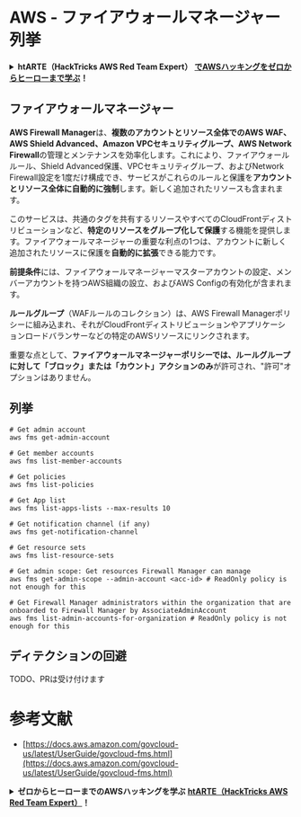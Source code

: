 # AWS - ファイアウォールマネージャー列挙

<details>

<summary><strong>htARTE（HackTricks AWS Red Team Expert）</strong> <a href="https://training.hacktricks.xyz/courses/arte"><strong>でAWSハッキングをゼロからヒーローまで学ぶ</strong></a><strong>！</strong></summary>

HackTricksをサポートする他の方法：

- **HackTricksで企業を宣伝したい**または**HackTricksをPDFでダウンロードしたい**場合は、[**SUBSCRIPTION PLANS**](https://github.com/sponsors/carlospolop)をチェックしてください！
- [**公式PEASS＆HackTricksスワッグ**](https://peass.creator-spring.com)を入手する
- [**The PEASS Family**](https://opensea.io/collection/the-peass-family)を発見し、独占的な[**NFTs**](https://opensea.io/collection/the-peass-family)のコレクションを見つける
- **💬 [Discordグループ](https://discord.gg/hRep4RUj7f)**または[telegramグループ](https://t.me/peass)に**参加**するか、**Twitter** 🐦 [**@hacktricks_live**](https://twitter.com/hacktricks_live)を**フォロー**する。
- **HackTricks**および**HackTricks Cloud**のgithubリポジトリにPRを提出して、あなたのハッキングテクニックを共有してください。

</details>

## ファイアウォールマネージャー

**AWS Firewall Manager**は、**複数のアカウントとリソース全体でのAWS WAF、AWS Shield Advanced、Amazon VPCセキュリティグループ、AWS Network Firewall**の管理とメンテナンスを効率化します。これにより、ファイアウォールルール、Shield Advanced保護、VPCセキュリティグループ、およびNetwork Firewall設定を1度だけ構成でき、サービスがこれらのルールと保護を**アカウントとリソース全体に自動的に強制**します。新しく追加されたリソースも含まれます。

このサービスは、共通のタグを共有するリソースやすべてのCloudFrontディストリビューションなど、**特定のリソースをグループ化して保護**する機能を提供します。ファイアウォールマネージャーの重要な利点の1つは、アカウントに新しく追加されたリソースに保護を**自動的に拡張**できる能力です。

**前提条件**には、ファイアウォールマネージャーマスターアカウントの設定、メンバーアカウントを持つAWS組織の設立、およびAWS Configの有効化が含まれます。

**ルールグループ**（WAFルールのコレクション）は、AWS Firewall Managerポリシーに組み込まれ、それがCloudFrontディストリビューションやアプリケーションロードバランサーなどの特定のAWSリソースにリンクされます。

重要な点として、**ファイアウォールマネージャーポリシーでは、ルールグループに対して「ブロック」または「カウント」アクションのみ**が許可され、"許可"オプションはありません。

## 列挙
```
# Get admin account
aws fms get-admin-account

# Get member accounts
aws fms list-member-accounts

# Get policies
aws fms list-policies

# Get App list
aws fms list-apps-lists --max-results 10

# Get notification channel (if any)
aws fms get-notification-channel

# Get resource sets
aws fms list-resource-sets

# Get admin scope: Get resources Firewall Manager can manage
aws fms get-admin-scope --admin-account <acc-id> # ReadOnly policy is not enough for this

# Get Firewall Manager administrators within the organization that are onboarded to Firewall Manager by AssociateAdminAccount
aws fms list-admin-accounts-for-organization # ReadOnly policy is not enough for this
```
## ディテクションの回避

TODO、PRは受け付けます

# 参考文献
* [https://docs.aws.amazon.com/govcloud-us/latest/UserGuide/govcloud-fms.html](https://docs.aws.amazon.com/govcloud-us/latest/UserGuide/govcloud-fms.html)

<details>

<summary><strong>ゼロからヒーローまでのAWSハッキングを学ぶ</strong> <a href="https://training.hacktricks.xyz/courses/arte"><strong>htARTE（HackTricks AWS Red Team Expert）</strong></a><strong>！</strong></summary>

HackTricksをサポートする他の方法：

* **HackTricksで企業を宣伝したい**または**HackTricksをPDFでダウンロードしたい**場合は、[**SUBSCRIPTION PLANS**](https://github.com/sponsors/carlospolop)をチェックしてください！
* [**公式PEASS＆HackTricksのグッズ**](https://peass.creator-spring.com)を入手する
* [**The PEASS Family**](https://opensea.io/collection/the-peass-family)を発見し、独占的な[**NFTs**](https://opensea.io/collection/the-peass-family)のコレクションを見つける
* **💬 [**Discordグループ**](https://discord.gg/hRep4RUj7f)または[**telegramグループ**](https://t.me/peass)に参加するか、**Twitter** 🐦 [**@hacktricks_live**](https://twitter.com/hacktricks_live)で**フォロー**してください。**
* **ハッキングトリックを共有するために、PRを** [**HackTricks**](https://github.com/carlospolop/hacktricks)および[**HackTricks Cloud**](https://github.com/carlospolop/hacktricks-cloud) githubリポジトリに提出してください。

</details>
